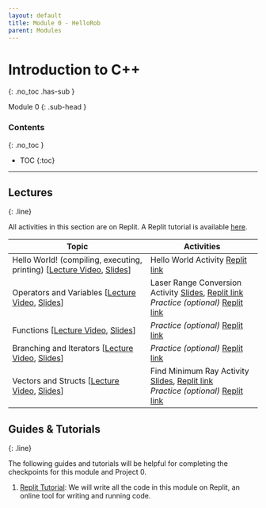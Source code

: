 ```yaml
---
layout: default
title: Module 0 - HelloRob
parent: Modules
---
```


# Introduction to C++
{: .no_toc .has-sub }

Module 0
{: .sub-head }

### Contents
{: .no_toc }

* TOC
{:toc}

---

## Lectures
{: .line}

All activities in this section are on Replit. A Replit tutorial is available [here](/tutorials/replit.html).

| Topic | Activities |
| ------| ---------- |
| Hello World! (compiling, executing, printing) [[Lecture Video](https://www.youtube.com/watch?v=nKu9H-CeptI), [Slides](https://drive.google.com/file/d/1O3lS9L1NqYID0yMjzrJC3iJMm9TqDyDU/view?usp=sharing)] | Hello World Activity [Replit link](https://replit.com/team/rob-102-dtc-s23/Hello-World) |
| Operators and Variables       [[Lecture Video](https://youtu.be/Vvys7lZa764), [Slides](https://drive.google.com/file/d/14XykOCt7tqCxdsuvFN-0G37T0LvOR5F7/view?usp=sharing)] | Laser Range Conversion Activity [Slides](https://drive.google.com/file/d/1ybbCBT3EIsJsmLQaKdkiSdK-KQv1JKZA/view?usp=sharing), [Replit link](https://replit.com/team/rob-102-dtc-s23/Practice-Functions) <br/> *Practice (optional)* [Replit link](https://replit.com/team/rob-102-dtc-s23/Practice-Variables-and-Operators)                     |
| Functions [[Lecture Video](https://www.youtube.com/watch?v=ZarKDScV_DQ), [Slides](https://drive.google.com/file/d/1SERC4e5agAUcuUXxjRklMkYcmoGNlyRY/view?usp=sharing)] | *Practice (optional)* [Replit link](https://replit.com/team/rob-102-dtc-s23/Practice-Functions)                                   |
| Branching and Iterators  [[Lecture Video](https://www.youtube.com/watch?v=W9g1TxN35Vs), [Slides](https://drive.google.com/file/d/1zwA0EzbwH-yCbDLOflduf7Ur37MDywqP/view?usp=sharing)] | *Practice (optional)* [Replit link](https://replit.com/team/rob-102-dtc-s23/Practice-Branching-and-Loops)                         |
| Vectors and Structs  [[Lecture Video](https://www.youtube.com/watch?v=4Hfr6zcVHFo), [Slides](https://drive.google.com/file/d/1e5n7GW69icHEU6NihUd4I7p7vlNpd9zk/view?usp=sharing)] | Find Minimum Ray Activity [Slides](https://drive.google.com/file/d/13Aqc1r66qfUMmdPK2UgdAkL7VdonYnHN/view?usp=sharing), [Replit link](https://replit.com/team/rob-102-dtc-s23/Find-Minimum-Ray) <br/> *Practice (optional)* [Replit link](https://replit.com/team/rob-102-dtc-s23/Practice-Vectors)                                   |

## Guides & Tutorials
{: .line}

The following guides and tutorials will be helpful for completing the checkpoints for this module and Project 0.

1. [Replit Tutorial](/tutorials/replit): We will write all the code in this module on Replit, an online tool for writing and running code.
